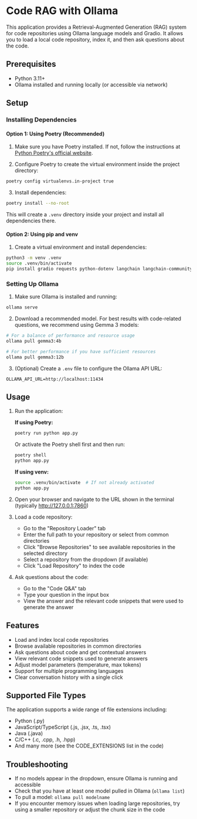 # Code RAG with Ollama

This application provides a Retrieval-Augmented Generation (RAG) system for code repositories using Ollama language models and Gradio. It allows you to load a local code repository, index it, and then ask questions about the code.

## Prerequisites

- Python 3.11+
- Ollama installed and running locally (or accessible via network)

## Setup

### Installing Dependencies

#### Option 1: Using Poetry (Recommended)

1. Make sure you have Poetry installed. If not, follow the instructions at [Python Poetry's official website](https://python-poetry.org/docs/#installation).

2. Configure Poetry to create the virtual environment inside the project directory:

```bash
poetry config virtualenvs.in-project true
```

3. Install dependencies:

```bash
poetry install --no-root
```

This will create a `.venv` directory inside your project and install all dependencies there.

#### Option 2: Using pip and venv

1. Create a virtual environment and install dependencies:

```bash
python3 -m venv .venv
source .venv/bin/activate
pip install gradio requests python-dotenv langchain langchain-community faiss-cpu sentence-transformers pygments unstructured
```

### Setting Up Ollama

1. Make sure Ollama is installed and running:

```bash
ollama serve
```

2. Download a recommended model. For best results with code-related questions, we recommend using Gemma 3 models:

```bash
# For a balance of performance and resource usage
ollama pull gemma3:4b

# For better performance if you have sufficient resources
ollama pull gemma3:12b
```

3. (Optional) Create a `.env` file to configure the Ollama API URL:

```
OLLAMA_API_URL=http://localhost:11434
```

## Usage

1. Run the application:

   **If using Poetry:**

   ```bash
   poetry run python app.py
   ```

   Or activate the Poetry shell first and then run:

   ```bash
   poetry shell
   python app.py
   ```

   **If using venv:**

   ```bash
   source .venv/bin/activate  # If not already activated
   python app.py
   ```

2. Open your browser and navigate to the URL shown in the terminal (typically http://127.0.0.1:7860)

3. Load a code repository:
   - Go to the "Repository Loader" tab
   - Enter the full path to your repository or select from common directories
   - Click "Browse Repositories" to see available repositories in the selected directory
   - Select a repository from the dropdown (if available)
   - Click "Load Repository" to index the code

4. Ask questions about the code:
   - Go to the "Code Q&A" tab
   - Type your question in the input box
   - View the answer and the relevant code snippets that were used to generate the answer

## Features

- Load and index local code repositories
- Browse available repositories in common directories
- Ask questions about code and get contextual answers
- View relevant code snippets used to generate answers
- Adjust model parameters (temperature, max tokens)
- Support for multiple programming languages
- Clear conversation history with a single click

## Supported File Types

The application supports a wide range of file extensions including:

- Python (.py)
- JavaScript/TypeScript (.js, .jsx, .ts, .tsx)
- Java (.java)
- C/C++ (.c, .cpp, .h, .hpp)
- And many more (see the CODE_EXTENSIONS list in the code)

## Troubleshooting

- If no models appear in the dropdown, ensure Ollama is running and accessible
- Check that you have at least one model pulled in Ollama (`ollama list`)
- To pull a model: `ollama pull modelname`
- If you encounter memory issues when loading large repositories, try using a smaller repository or adjust the chunk size in the code
